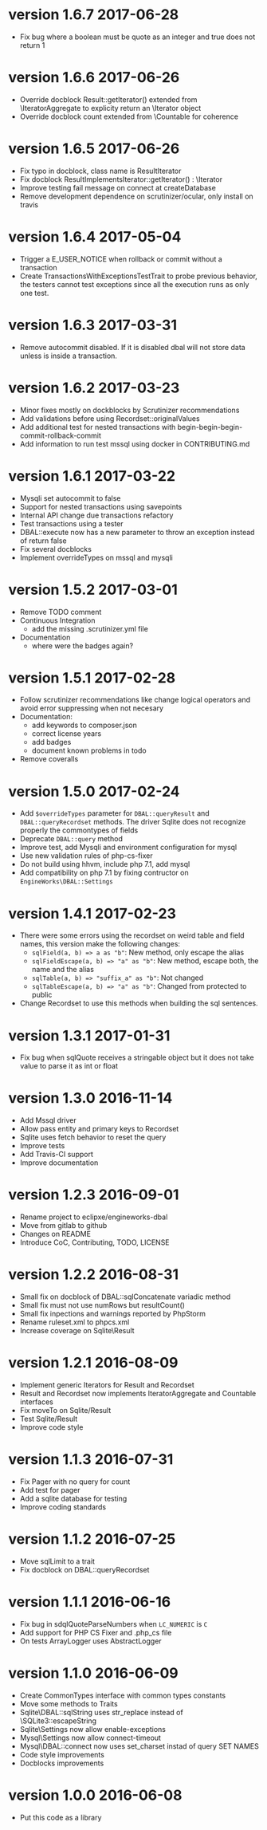 # version 1.6.7 2017-06-28
- Fix bug where a boolean must be quote as an integer and true does not return 1

# version 1.6.6 2017-06-26
- Override docblock Result::getIterator() extended from \IteratorAggregate to explicity return an \Iterator object
- Override docblock count extended from \Countable for coherence

# version 1.6.5 2017-06-26
- Fix typo in docblock, class name is ResultIterator
- Fix docblock ResultImplementsIterator::getIterator() : \Iterator
- Improve testing fail message on connect at createDatabase
- Remove development dependence on scrutinizer/ocular, only install on travis

# version 1.6.4 2017-05-04
- Trigger a E_USER_NOTICE when rollback or commit without a transaction
- Create TransactionsWithExceptionsTestTrait to probe previous behavior,
  the testers cannot test exceptions since all the execution runs as only one test. 

# version 1.6.3 2017-03-31
- Remove autocommit disabled. If it is disabled dbal will not store data unless is inside a transaction.

# version 1.6.2 2017-03-23
- Minor fixes mostly on dockblocks by Scrutinizer recommendations
- Add validations before using Recordset::originalValues
- Add additional test for nested transactions with begin-begin-begin-commit-rollback-commit
- Add information to run test mssql using docker in CONTRIBUTING.md

# version 1.6.1 2017-03-22
- Mysqli set autocommit to false
- Support for nested transactions using savepoints
- Internal API change due transactions refactory
- Test transactions using a tester
- DBAL::execute now has a new parameter to throw an exception instead of return false
- Fix several docblocks
- Implement overrideTypes on mssql and mysqli

# version 1.5.2 2017-03-01
- Remove TODO comment
- Continuous Integration
    - add the missing .scrutinizer.yml file
- Documentation
    - where were the badges again?

# version 1.5.1 2017-02-28
- Follow scrutinizer recommendations like change logical operators and avoid error suppressing when not necesary
- Documentation:
    - add keywords to composer.json
    - correct license years
    - add badges
    - document known problems in todo 
- Remove coveralls

# version 1.5.0 2017-02-24
- Add `$overrideTypes` parameter for `DBAL::queryResult` and `DBAL::queryRecordset` methods.
  The driver Sqlite does not recognize properly the commontypes of fields
- Deprecate `DBAL::query` method
- Improve test, add Mysqli and environment configuration for mysql
- Use new validation rules of php-cs-fixer
- Do not build using hhvm, include php 7.1, add mysql
- Add compatibility on php 7.1 by fixing contructor on `EngineWorks\DBAL::Settings`

# version 1.4.1 2017-02-23
- There were some errors using the recordset on weird table and field names, this version make the following changes:
    - `sqlField(a, b) => a as "b"`: New method, only escape the alias
    - `sqlFieldEscape(a, b) => "a" as "b"`: New method, escape both, the name and the alias
    - `sqlTable(a, b) => "suffix_a" as "b"`: Not changed
    - `sqlTableEscape(a, b) => "a" as "b"`: Changed from protected to public
- Change Recordset to use this methods when building the sql sentences.

# version 1.3.1 2017-01-31
- Fix bug when sqlQuote receives a stringable object but it does not take value to parse it as int or float

# version 1.3.0  2016-11-14
- Add Mssql driver
- Allow pass entity and primary keys to Recordset
- Sqlite uses fetch behavior to reset the query
- Improve tests
- Add Travis-CI support
- Improve documentation

# version 1.2.3 2016-09-01
- Rename project to eclipxe/engineworks-dbal
- Move from gitlab to github
- Changes on README
- Introduce CoC, Contributing, TODO, LICENSE

# version 1.2.2 2016-08-31
- Small fix on docblock of DBAL::sqlConcatenate variadic method
- Small fix must not use numRows but resultCount()
- Small fix inpections and warnings reported by PhpStorm
- Rename ruleset.xml to phpcs.xml
- Increase coverage on Sqlite\Result

# version 1.2.1 2016-08-09

- Implement generic Iterators for Result and Recordset
- Result and Recordset now implements IteratorAggregate and Countable interfaces
- Fix moveTo on Sqlite/Result
- Test Sqlite/Result
- Improve code style

# version 1.1.3 2016-07-31

- Fix Pager with no query for count
- Add test for pager
- Add a sqlite database for testing
- Improve coding standards

# version 1.1.2 2016-07-25

- Move sqlLimit to a trait
- Fix docblock on DBAL::queryRecordset

# version 1.1.1 2016-06-16

- Fix bug in sdqlQuoteParseNumbers when `LC_NUMERIC` is `C`
- Add support for PHP CS Fixer and .php_cs file
- On tests ArrayLogger uses AbstractLogger

# version 1.1.0 2016-06-09

- Create CommonTypes interface with common types constants
- Move some methods to Traits
- Sqlite\DBAL::sqlString uses str_replace instead of \SQLite3::escapeString
- Sqlite\Settings now allow enable-exceptions
- Mysql\Settings now allow connect-timeout
- Mysql\DBAL::connect now uses set_charset instad of query SET NAMES
- Code style improvements
- Docblocks improvements

# version 1.0.0 2016-06-08

- Put this code as a library
